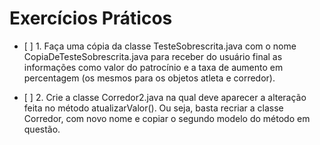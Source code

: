# Exercícios Práticos

- \[ ] 1. Faça uma cópia da classe TesteSobrescrita.java com o nome CopiaDeTesteSobrescrita.java
   para receber do usuário final as informações como valor do patrocínio e a taxa de aumento em
   percentagem (os mesmos para os objetos atleta e corredor).




- \[ ] 2. Crie a classe Corredor2.java na qual deve aparecer a alteração feita no método
   atualizarValor(). Ou seja, basta recriar a classe Corredor, com novo nome e copiar o segundo
   modelo do método em questão.
